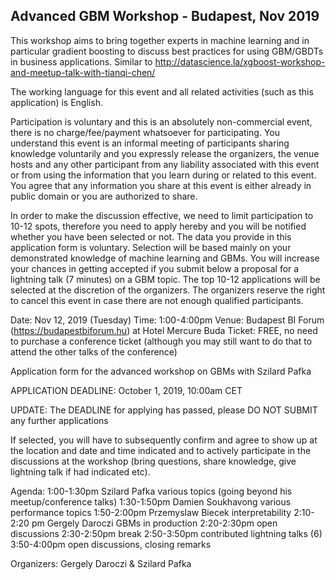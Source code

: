 ## Advanced GBM Workshop - Budapest, Nov 2019

This workshop aims to bring together experts in machine learning and in particular gradient boosting to discuss best practices for using GBM/GBDTs in business applications. Similar to http://datascience.la/xgboost-workshop-and-meetup-talk-with-tianqi-chen/

The working language for this event and all related activities (such as this application) is English. 

Participation is voluntary and this is an absolutely non-commercial event, there is no charge/fee/payment whatsoever for participating. You understand this event is an informal meeting of participants sharing knowledge voluntarily and you expressly release the organizers, the venue hosts and any other participant from any liability associated with this event or from using the information that you learn during or related to this event. You agree that any information you share at this event is either already in public domain or you are authorized to share. 

In order to make the discussion effective, we need to limit participation to 10-12 spots, therefore you need to apply hereby and you will be notified whether you have been selected or not. The data you provide in this application form is voluntary. Selection will be based mainly on your demonstrated knowledge of machine learning and GBMs. You will increase your chances in getting accepted if you submit below a proposal for a lightning talk (7 minutes) on a GBM topic. The top 10-12 applications will be selected at the discretion of the organizers. The organizers reserve the right to cancel this event in case there are not enough qualified participants.

Date: Nov 12, 2019 (Tuesday)
Time: 1:00-4:00pm
Venue: Budapest BI Forum (https://budapestbiforum.hu) at Hotel Mercure Buda
Ticket: FREE, no need to purchase a conference ticket (although you may still want to do that to attend the other talks of the conference)

Application form for the advanced workshop on GBMs with Szilard Pafka

APPLICATION DEADLINE: October 1, 2019, 10:00am CET

UPDATE: The DEADLINE for applying has passed, please DO NOT SUBMIT any further applications

If selected, you will have to subsequently confirm and agree to show up at the location and date and time indicated and to actively participate in the discussions at the workshop (bring questions, share knowledge, give lightning talk if had indicated etc).

Agenda:
1:00-1:30pm Szilard Pafka various topics (going beyond his meetup/conference talks)
1:30-1:50pm Damien Soukhavong various performance topics
1:50-2:00pm Przemyslaw Biecek interpretability 
2:10-2:20 pm Gergely Daroczi GBMs in production 
2:20-2:30pm open discussions
2:30-2:50pm break
2:50-3:50pm contributed lightning talks (6)
3:50-4:00pm open discussions, closing remarks

Organizers: Gergely Daroczi & Szilard Pafka
